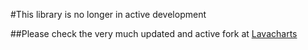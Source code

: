 #This library is no longer in active development  

##Please check the very much updated and active fork at [Lavacharts](https://github.com/kevinkhill/lavacharts)
